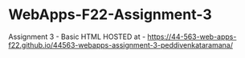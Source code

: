 # WebApps-F22-Assignment-3
Assignment 3 - Basic HTML
HOSTED at - https://44-563-web-apps-f22.github.io/44563-webapps-assignment-3-peddivenkataramana/